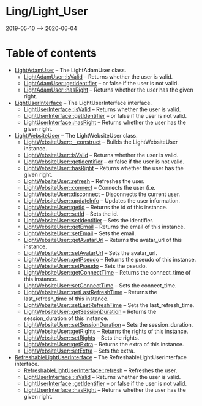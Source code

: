 Ling/Light_User
================
2019-05-10 --> 2020-06-04




Table of contents
===========

- [LightAdamUser](https://github.com/lingtalfi/Light_User/blob/master/doc/api/Ling/Light_User/LightAdamUser.md) &ndash; The LightAdamUser class.
    - [LightAdamUser::isValid](https://github.com/lingtalfi/Light_User/blob/master/doc/api/Ling/Light_User/LightAdamUser/isValid.md) &ndash; Returns whether the user is valid.
    - [LightAdamUser::getIdentifier](https://github.com/lingtalfi/Light_User/blob/master/doc/api/Ling/Light_User/LightAdamUser/getIdentifier.md) &ndash; or false if the user is not valid.
    - [LightAdamUser::hasRight](https://github.com/lingtalfi/Light_User/blob/master/doc/api/Ling/Light_User/LightAdamUser/hasRight.md) &ndash; Returns whether the user has the given right.
- [LightUserInterface](https://github.com/lingtalfi/Light_User/blob/master/doc/api/Ling/Light_User/LightUserInterface.md) &ndash; The LightUserInterface interface.
    - [LightUserInterface::isValid](https://github.com/lingtalfi/Light_User/blob/master/doc/api/Ling/Light_User/LightUserInterface/isValid.md) &ndash; Returns whether the user is valid.
    - [LightUserInterface::getIdentifier](https://github.com/lingtalfi/Light_User/blob/master/doc/api/Ling/Light_User/LightUserInterface/getIdentifier.md) &ndash; or false if the user is not valid.
    - [LightUserInterface::hasRight](https://github.com/lingtalfi/Light_User/blob/master/doc/api/Ling/Light_User/LightUserInterface/hasRight.md) &ndash; Returns whether the user has the given right.
- [LightWebsiteUser](https://github.com/lingtalfi/Light_User/blob/master/doc/api/Ling/Light_User/LightWebsiteUser.md) &ndash; The LightWebsiteUser class.
    - [LightWebsiteUser::__construct](https://github.com/lingtalfi/Light_User/blob/master/doc/api/Ling/Light_User/LightWebsiteUser/__construct.md) &ndash; Builds the LightWebsiteUser instance.
    - [LightWebsiteUser::isValid](https://github.com/lingtalfi/Light_User/blob/master/doc/api/Ling/Light_User/LightWebsiteUser/isValid.md) &ndash; Returns whether the user is valid.
    - [LightWebsiteUser::getIdentifier](https://github.com/lingtalfi/Light_User/blob/master/doc/api/Ling/Light_User/LightWebsiteUser/getIdentifier.md) &ndash; or false if the user is not valid.
    - [LightWebsiteUser::hasRight](https://github.com/lingtalfi/Light_User/blob/master/doc/api/Ling/Light_User/LightWebsiteUser/hasRight.md) &ndash; Returns whether the user has the given right.
    - [LightWebsiteUser::refresh](https://github.com/lingtalfi/Light_User/blob/master/doc/api/Ling/Light_User/LightWebsiteUser/refresh.md) &ndash; Refreshes the user.
    - [LightWebsiteUser::connect](https://github.com/lingtalfi/Light_User/blob/master/doc/api/Ling/Light_User/LightWebsiteUser/connect.md) &ndash; Connects the user (i.e.
    - [LightWebsiteUser::disconnect](https://github.com/lingtalfi/Light_User/blob/master/doc/api/Ling/Light_User/LightWebsiteUser/disconnect.md) &ndash; Disconnects the current user.
    - [LightWebsiteUser::updateInfo](https://github.com/lingtalfi/Light_User/blob/master/doc/api/Ling/Light_User/LightWebsiteUser/updateInfo.md) &ndash; Updates the user information.
    - [LightWebsiteUser::getId](https://github.com/lingtalfi/Light_User/blob/master/doc/api/Ling/Light_User/LightWebsiteUser/getId.md) &ndash; Returns the id of this instance.
    - [LightWebsiteUser::setId](https://github.com/lingtalfi/Light_User/blob/master/doc/api/Ling/Light_User/LightWebsiteUser/setId.md) &ndash; Sets the id.
    - [LightWebsiteUser::setIdentifier](https://github.com/lingtalfi/Light_User/blob/master/doc/api/Ling/Light_User/LightWebsiteUser/setIdentifier.md) &ndash; Sets the identifier.
    - [LightWebsiteUser::getEmail](https://github.com/lingtalfi/Light_User/blob/master/doc/api/Ling/Light_User/LightWebsiteUser/getEmail.md) &ndash; Returns the email of this instance.
    - [LightWebsiteUser::setEmail](https://github.com/lingtalfi/Light_User/blob/master/doc/api/Ling/Light_User/LightWebsiteUser/setEmail.md) &ndash; Sets the email.
    - [LightWebsiteUser::getAvatarUrl](https://github.com/lingtalfi/Light_User/blob/master/doc/api/Ling/Light_User/LightWebsiteUser/getAvatarUrl.md) &ndash; Returns the avatar_url of this instance.
    - [LightWebsiteUser::setAvatarUrl](https://github.com/lingtalfi/Light_User/blob/master/doc/api/Ling/Light_User/LightWebsiteUser/setAvatarUrl.md) &ndash; Sets the avatar_url.
    - [LightWebsiteUser::getPseudo](https://github.com/lingtalfi/Light_User/blob/master/doc/api/Ling/Light_User/LightWebsiteUser/getPseudo.md) &ndash; Returns the pseudo of this instance.
    - [LightWebsiteUser::setPseudo](https://github.com/lingtalfi/Light_User/blob/master/doc/api/Ling/Light_User/LightWebsiteUser/setPseudo.md) &ndash; Sets the pseudo.
    - [LightWebsiteUser::getConnectTime](https://github.com/lingtalfi/Light_User/blob/master/doc/api/Ling/Light_User/LightWebsiteUser/getConnectTime.md) &ndash; Returns the connect_time of this instance.
    - [LightWebsiteUser::setConnectTime](https://github.com/lingtalfi/Light_User/blob/master/doc/api/Ling/Light_User/LightWebsiteUser/setConnectTime.md) &ndash; Sets the connect_time.
    - [LightWebsiteUser::getLastRefreshTime](https://github.com/lingtalfi/Light_User/blob/master/doc/api/Ling/Light_User/LightWebsiteUser/getLastRefreshTime.md) &ndash; Returns the last_refresh_time of this instance.
    - [LightWebsiteUser::setLastRefreshTime](https://github.com/lingtalfi/Light_User/blob/master/doc/api/Ling/Light_User/LightWebsiteUser/setLastRefreshTime.md) &ndash; Sets the last_refresh_time.
    - [LightWebsiteUser::getSessionDuration](https://github.com/lingtalfi/Light_User/blob/master/doc/api/Ling/Light_User/LightWebsiteUser/getSessionDuration.md) &ndash; Returns the session_duration of this instance.
    - [LightWebsiteUser::setSessionDuration](https://github.com/lingtalfi/Light_User/blob/master/doc/api/Ling/Light_User/LightWebsiteUser/setSessionDuration.md) &ndash; Sets the session_duration.
    - [LightWebsiteUser::getRights](https://github.com/lingtalfi/Light_User/blob/master/doc/api/Ling/Light_User/LightWebsiteUser/getRights.md) &ndash; Returns the rights of this instance.
    - [LightWebsiteUser::setRights](https://github.com/lingtalfi/Light_User/blob/master/doc/api/Ling/Light_User/LightWebsiteUser/setRights.md) &ndash; Sets the rights.
    - [LightWebsiteUser::getExtra](https://github.com/lingtalfi/Light_User/blob/master/doc/api/Ling/Light_User/LightWebsiteUser/getExtra.md) &ndash; Returns the extra of this instance.
    - [LightWebsiteUser::setExtra](https://github.com/lingtalfi/Light_User/blob/master/doc/api/Ling/Light_User/LightWebsiteUser/setExtra.md) &ndash; Sets the extra.
- [RefreshableLightUserInterface](https://github.com/lingtalfi/Light_User/blob/master/doc/api/Ling/Light_User/RefreshableLightUserInterface.md) &ndash; The RefreshableLightUserInterface interface.
    - [RefreshableLightUserInterface::refresh](https://github.com/lingtalfi/Light_User/blob/master/doc/api/Ling/Light_User/RefreshableLightUserInterface/refresh.md) &ndash; Refreshes the user.
    - [LightUserInterface::isValid](https://github.com/lingtalfi/Light_User/blob/master/doc/api/Ling/Light_User/LightUserInterface/isValid.md) &ndash; Returns whether the user is valid.
    - [LightUserInterface::getIdentifier](https://github.com/lingtalfi/Light_User/blob/master/doc/api/Ling/Light_User/LightUserInterface/getIdentifier.md) &ndash; or false if the user is not valid.
    - [LightUserInterface::hasRight](https://github.com/lingtalfi/Light_User/blob/master/doc/api/Ling/Light_User/LightUserInterface/hasRight.md) &ndash; Returns whether the user has the given right.




